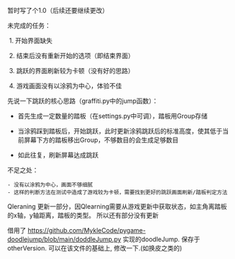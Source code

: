 暂时写了个1.0（后续还要继续更改）



未完成的任务：

​	1. 开始界面缺失

​	2. 结束后没有重新开始的选项（即结束界面）

​	3. 跳跃的界面刷新较为卡顿（没有好的思路）

​	4. 游戏画面没有以涂鸦为中心，体验不佳



先说一下跳跃的核心思路（graffiti.py中的jump函数）：

- 首先生成一定数量的踏板（在settings.py中可调），踏板用Group存储

 - 当涂鸦踩到踏板后，开始跳跃，此时更新涂鸦跳跃后的标准高度，使其低于当前屏幕下方的踏板移出Group，不够数目的会生成足够数目

 - 如此往复，刷新屏幕达成跳跃

    

不足之处：

	- 没有以涂鸦为中心，画面不够细腻
	- 这样的判断方法在测试中造成了游戏较为卡顿，需要找到更好的跳跃画面刷新/踏板判定方法

Qleraning 更新一部分，因Qlearning需要从游戏更新中获取状态，如主角离踏板的x轴，y轴距离，踏板的类型。 所以还有部分没有更新



借用了 https://github.com/MykleCode/pygame-doodlejump/blob/main/doddleJump.py 实现的doodleJump. 保存于otherVersion. 可以在该文件的基础上, 修改一下.(如换皮之类的)


